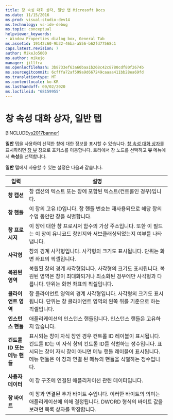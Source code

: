```yaml
---
title: 창 속성 대화 상자, 일반 탭 Microsoft Docs
ms.date: 11/15/2016
ms.prod: visual-studio-dev14
ms.technology: vs-ide-debug
ms.topic: conceptual
helpviewer_keywords:
- Window Properties dialog box, General Tab
ms.assetid: 19142c60-9b32-46ba-a556-b62fd77568c1
caps.latest.revision: 7
author: MikeJo5000
ms.author: mikejo
manager: jillfra
ms.openlocfilehash: 3b8733ef63a60baa1b268c42c8780cdf80f2674b
ms.sourcegitcommit: 6cfffa72af599a9d667249caaaa411bb28ea69fd
ms.translationtype: MT
ms.contentlocale: ko-KR
ms.lasthandoff: 09/02/2020
ms.locfileid: "68159955"
---
```

# <a name="general-tab-window-properties-dialog-box"></a>창 속성 대화 상자, 일반 탭
[!INCLUDE[vs2017banner](../includes/vs2017banner.md)]

**일반** 탭을 사용하여 선택한 창에 대한 정보를 표시할 수 있습니다. [창 속성 대화 상자](../debugger/window-properties-dialog-box.md)를 표시하려면 [창 뷰](../debugger/windows-view.md) 창으로 포커스를 이동합니다. 트리에서 창 노드를 선택하고 **뷰** 메뉴에서 **속성**을 선택합니다.  
  
 **일반** 탭에서 사용할 수 있는 설정은 다음과 같습니다.  
  
|입력|설명|  
|-----------|-----------------|  
|**창 캡션**|창 캡션의 텍스트 또는 창에 포함된 텍스트(컨트롤인 경우)입니다.|  
|**창 핸들**|이 창의 고유 ID입니다. 창 핸들 번호는 재사용되므로 해당 창의 수명 동안만 창을 식별합니다.|  
|**창 프로시저**|이 창에 대한 창 프로시저 함수의 가상 주소입니다. 또한 이 필드는 이 창이 유니코드 창인지와 서브클래싱되었는지 여부를 나타냅니다.|  
|**사각형**|창의 경계 사각형입니다. 사각형의 크기도 표시됩니다. 단위는 화면 좌표의 픽셀입니다.|  
|**복원된 영역**|복원된 창의 경계 사각형입니다. 사각형의 크기도 표시됩니다. 복원된 영역은 창이 최대화되거나 최소화된 경우에만 사각형과 다릅니다. 단위는 화면 좌표의 픽셀입니다.|  
|**클라이언트 영역**|창 클라이언트 영역의 경계 사각형입니다. 사각형의 크기도 표시됩니다. 단위는 창 클라이언트 영역의 왼쪽 위를 기준으로 하는 픽셀입니다.|  
|**인스턴스 핸들**|애플리케이션의 인스턴스 핸들입니다. 인스턴스 핸들은 고유하지 않습니다.|  
|**컨트롤 ID 또는 메뉴 핸들**|표시되는 창이 자식 창인 경우 컨트롤 ID 레이블이 표시됩니다. 컨트롤 ID는 이 자식 창의 컨트롤 ID를 식별하는 정수입니다. 표시되는 창이 자식 창이 아니면 메뉴 핸들 레이블이 표시됩니다. 메뉴 핸들은 이 창과 연결 된 메뉴의 핸들을 식별하는 정수입니다.|  
|**사용자 데이터**|이 창 구조에 연결된 애플리케이션 관련 데이터입니다.|  
|**창 바이트**|이 창과 연결된 추가 바이트 수입니다. 이러한 바이트의 의미는 애플리케이션에 의해 결정됩니다. DWORD 형식의 바이트 값을 보려면 목록 상자를 확장합니다.|
